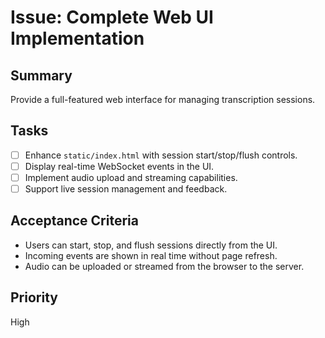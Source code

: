 # Issue: Complete Web UI Implementation

## Summary
Provide a full-featured web interface for managing transcription sessions.

## Tasks
- [ ] Enhance `static/index.html` with session start/stop/flush controls.
- [ ] Display real-time WebSocket events in the UI.
- [ ] Implement audio upload and streaming capabilities.
- [ ] Support live session management and feedback.

## Acceptance Criteria
- Users can start, stop, and flush sessions directly from the UI.
- Incoming events are shown in real time without page refresh.
- Audio can be uploaded or streamed from the browser to the server.

## Priority
High
